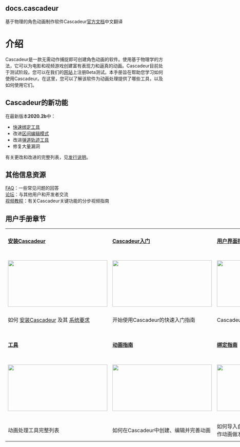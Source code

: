 ## docs.cascadeur
基于物理的角色动画制作软件Cascadeur[官方文档](https://cascadeur.com/help)中文翻译



# 介绍

Cascadeur是一款无需动作捕捉即可创建角色动画的软件。使用基于物理学的方法，它可以为电影和视频游戏创建富有表现力和逼真的动画。Cascadeur目前处于测试阶段。您可以在我们的[网站](https://cascadeur.com/)上注册Beta测试。本手册旨在帮助您学习如何使用Cascadeur。在这里，您可以了解该软件为动画处理提供了哪些工具，以及如何使用它们。

## Cascadeur的新功能

在最新版本**2020.2b**中：
- [快速绑定工具]()
- 改进[区间编辑模式]()
- 改进[弹道轨迹工具]()
- 修复大量漏洞

有关更改和改进的完整列表，见[发行说明](https://cascadeur.com/help/category/109)。

## 其他信息资源

[FAQ](https://cascadeur.com/help/category/57)：一些常见问题的回答  
[论坛](https://forum.cascadeur.com/)：与其他用户和开发者交流  
[视频教程](https://space.bilibili.com/408022768?from=search&seid=5445121258467916148)：有关Cascadeur关键功能的分步视频指南

## 用户手册章节

<table border="0" cellpadding="0" cellspacing="5" class=" table-valign-top" dir="ltr" style="width:800px">
	<tbody>
		<tr>
			<td style="width:265px">
			<h4><a href="Installation/installation.md"><strong>安装Cascadeur</strong></a></h4>
			</td>
			<td>
			<h4><a href="GettingStarted/getting_started.md"><strong>Cascadeur入门</strong></a></h4>
			</td>
			<td style="width:265px">
			<h4><a href="Interface/interface.md"><strong>用户界面指南</strong></a></h4>
			</td>
		</tr>
		<tr>
			<td style="width:265px">
			<h4><a href="Installation/installation.md"><strong><img alt="" src="https://cascadeur.com/images/category/2020/01/15/a391a317da9ee1e6e092a85ac3d61780.png" style="height:145px; width:310px"></strong></a></h4>
			</td>
			<td style="width:265px">
			<h4><a href="GettingStarted/getting_started.md"><img alt="" src="https://cascadeur.com/images/category/2020/01/15/0b90c607b75474b806d51e22e312682b.png" style="height:145px; width:310px"></a></h4>
			</td>
			<td style="width:265px">
			<h4><a href="Interface/interface.md"><img alt="" src="https://cascadeur.com/images/category/2019/11/12/3b7c71b2252834ff92e65f8f7b86b8fe.png" style="height:145px; width:310px"></a></h4>
			</td>
		</tr>
		<tr>
			<td style="width:265px">如何&nbsp;<a href="Installation/installation.md">安装Cascadeur</a>&nbsp;及其&nbsp;<a href="Installation/system_requirements.md">系统要求</a></td>
			<td>开始使用Cascadeur的快速入门指南</td>
			<td style="width:265px">Cascadeur用户界面完整概述</td>
		</tr>
		<tr>
			<td style="width:265px">&nbsp;</td>
			<td>&nbsp;</td>
			<td style="width:265px">&nbsp;</td>
		</tr>
		<tr>
			<td style="width:265px">
			<h4><a href="Tools/tools.md"><strong>工具</strong></a></h4>
			</td>
			<td>
			<h4><a href="https://cascadeur.com/help/category/46"><strong>动画指南</strong></a></h4>
			</td>
			<td style="width:265px">
			<h4><a href="https://cascadeur.com/help/category/45"><strong>绑定指南</strong></a></h4>
			</td>
		</tr>
		<tr>
			<td style="width:265px">
			<h4><a href="Tools/tools.md"><strong><img alt="" src="https://cascadeur.com/images/category/2020/01/15/6efcab3937479bae6b5500a9a909a9ee.png" style="height:145px; width:310px"></strong></a></h4>
			</td>
			<td>
			<h4><a href="http://cascadeur.com/help/category/46"><img alt="" src="https://cascadeur.com/images/category/2019/11/12/d99c5d579aa3fd5aea16d009dd982e55.png" style="height:145px; width:310px"></a></h4>
			</td>
			<td style="width:265px">
			<h4><a href="http://cascadeur.com/help/category/45"><img alt="" src="https://cascadeur.com/images/category/2019/11/12/39e0cc47f8bee997f9251ed7dfe64f5a.png" style="height:145px; width:310px"></a></h4>
			</td>
		</tr>
		<tr>
			<td style="height:70px; width:265px">
			<p>动画处理工具完整列表</p>
			</td>
			<td>如何在Cascadeur中创建、编辑并完善动画</td>
			<td>如何导入自定义模型到Cascadeur中并为制作动画做准备工作</td>
		</tr>
	</tbody>
</table>




